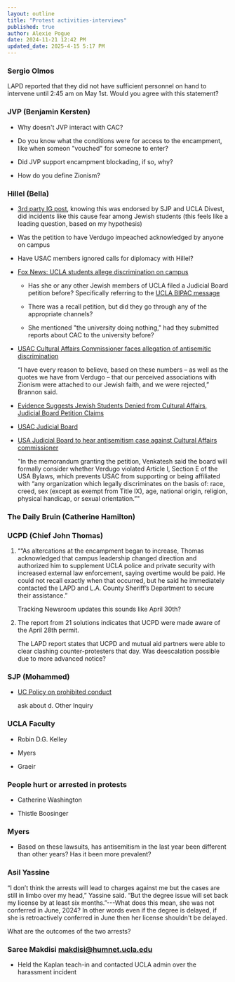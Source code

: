 ```yaml
---
layout: outline
title: "Protest activities-interviews"
published: true
author: Alexie Pogue
date: 2024-11-21 12:42 PM
updated_date: 2025-4-15 5:17 PM
---
```


### Sergio Olmos

LAPD reported that they did not have sufficient personnel on hand to intervene until 2:45 am on May 1st. Would you agree with this statement? 


### JVP (Benjamin Kersten)

- Why doesn't JVP interact with CAC? 

- Do you know what the conditions were for access to the encampment, like when someon "vouched" for someone to enter? 

- Did JVP support encampment blockading, if so, why?

- How do you define Zionism? 

### Hillel (Bella)

- [3rd party IG post](https://www.instagram.com/reel/C4yVx9crpDa/), knowing this was endorsed by SJP and UCLA Divest, did incidents like this cause fear among Jewish students (this feels like a leading question, based on my hypothesis)

- Was the petition to have Verdugo impeached acknowledged by anyone on campus

- Have USAC members ignored calls for diplomacy with Hillel? 

- [Fox News: UCLA students allege discrimination on campus](https://noticias.foxnews.com/video/6365452331112)

    - Has she or any other Jewish members of UCLA filed a Judicial Board petition before? Specifically referring to the [UCLA BIPAC message](https://www.instagram.com/p/C3a68r6uAHC/?igsh=ZWMyNDBlOTQyNg%3D%3D&img_index=3)

    - There was a recall petition, but did they go through any of the appropriate channels? 

    - She mentioned "the university doing nothing," had they submitted reports about CAC to the university before? 

- [USAC Cultural Affairs Commissioner faces allegation of antisemitic discrimination](https://dailybruin.com/2024/11/29/usac-cultural-affairs-commissioner-faces-allegation-of-antisemitic-discrimination)

    “I have every reason to believe, based on these numbers – as well as the quotes we have from Verdugo – that our perceived associations with Zionism were attached to our Jewish faith, and we were rejected,” Brannon said.

- [Evidence Suggests Jewish Students Denied from Cultural Affairs, Judicial Board Petition Claims](https://haam.org/evidence-suggests-jewish-students-denied-from-cultural-affairs-judicial-board-petition-claims/)

- [USAC Judicial Board](https://static1.squarespace.com/static/6508fc8793db9d26ceab8952/t/674fef1a6bb1423092cf8e48/1733291803166/Bella+Brannon+Memorandum+.pdf)

- [USA Judicial Board to hear antisemitism case against Cultural Affairs commissioner](https://dailybruin.com/2024/12/03/usa-judicial-board-to-hear-antisemitism-case-against-cultural-affairs-commissioner)

    "In the memorandum granting the petition, Venkatesh said the board will formally consider whether Verdugo violated Article I, Section E of the USA Bylaws, which prevents USAC from supporting or being affiliated with “any organization which legally discriminates on the basis of: race, creed, sex (except as exempt from Title IX), age, national origin, religion, physical handicap, or sexual orientation.”"

### The Daily Bruin (Catherine Hamilton)



### UCPD (Chief John Thomas)

1. ““As altercations at the encampment began to increase, Thomas acknowledged that campus leadership changed direction and authorized him to supplement UCLA police and private security with increased external law enforcement, saying overtime would be paid. He could not recall exactly when that occurred, but he said he immediately contacted the LAPD and L.A. County Sheriff’s Department to secure their assistance.”

    Tracking Newsroom updates this sounds like April 30th?

2. The report from 21 solutions indicates that UCPD were made aware of the April 28th permit. 

    The LAPD report states that UCPD and mutual aid partners were able to clear clashing counter-protesters that day. Was deescalation possible due to more advanced notice? 


### SJP (Mohammed) 

- [UC Policy on prohibited conduct](https://policy.ucop.edu/doc/1001004/Anti-Discrimination)

    ask about d. Other Inquiry 

### UCLA Faculty 

- Robin D.G. Kelley

- Myers 

- Graeir 


### People hurt or arrested in protests

- Catherine Washington 



- Thistle Boosinger


### Myers

- Based on these lawsuits, has antisemitism in the last year been different than other years? Has it been more prevalent? 


### Asil Yassine

“I don’t think the arrests will lead to charges against me but the cases are still in limbo over my head,” Yassine said. “But the degree issue will set back my license by at least six months.”---What does this mean, she was not conferred in June, 2024? In other words even if the degree is delayed, if she is retroactively conferred in June then her license shouldn't be delayed. 

What are the outcomes of the two arrests? 

###  Saree Makdisi <makdisi@humnet.ucla.edu>

- Held the Kaplan teach-in and contacted UCLA admin over the harassment incident